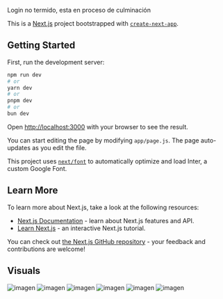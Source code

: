 Login no termido, esta en proceso de culminación


This is a [Next.js](https://nextjs.org/) project bootstrapped with [`create-next-app`](https://github.com/vercel/next.js/tree/canary/packages/create-next-app).

## Getting Started

First, run the development server:

```bash
npm run dev
# or
yarn dev
# or
pnpm dev
# or
bun dev
```

Open [http://localhost:3000](http://localhost:3000) with your browser to see the result.

You can start editing the page by modifying `app/page.js`. The page auto-updates as you edit the file.

This project uses [`next/font`](https://nextjs.org/docs/basic-features/font-optimization) to automatically optimize and load Inter, a custom Google Font.

## Learn More

To learn more about Next.js, take a look at the following resources:

- [Next.js Documentation](https://nextjs.org/docs) - learn about Next.js features and API.
- [Learn Next.js](https://nextjs.org/learn) - an interactive Next.js tutorial.

You can check out [the Next.js GitHub repository](https://github.com/vercel/next.js/) - your feedback and contributions are welcome!

## Visuals

![imagen](https://github.com/Uliangely/SISTEMA-DE-FACTURACION/assets/136552648/5872925d-81e6-46bd-a575-b5366bb7a80b)
![imagen](https://github.com/Uliangely/SISTEMA-DE-FACTURACION/assets/136552648/deef46cc-951f-49c6-a234-1f648bd327bc)
![imagen](https://github.com/Uliangely/SISTEMA-DE-FACTURACION/assets/136552648/97c2da3d-3273-4ba1-b7e3-bc33f0d141d0)
![imagen](https://github.com/Uliangely/SISTEMA-DE-FACTURACION/assets/136552648/bd86d2f8-54cd-4523-946f-223d51ad11d9)
![imagen](https://github.com/Uliangely/SISTEMA-DE-FACTURACION/assets/136552648/a62aa9b1-85a7-4e79-b644-580dbc76fe8d)
![imagen](https://github.com/Uliangely/SISTEMA-DE-FACTURACION/assets/136552648/e7a18957-f655-4bc3-99e5-778385aaf0ce)




